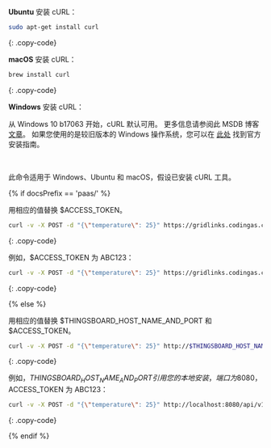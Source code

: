 **Ubuntu** 安装 cURL：

```bash
sudo apt-get install curl
```
{: .copy-code}


**macOS** 安装 cURL：

```bash
brew install curl
```
{: .copy-code}

**Windows** 安装 cURL：

从 Windows 10 b17063 开始，cURL 默认可用。
更多信息请参阅此 MSDB 博客 [文章](https://blogs.msdn.microsoft.com/commandline/2018/01/18/tar-and-curl-come-to-windows/)。
如果您使用的是较旧版本的 Windows 操作系统，您可以在 [此处](https://curl.haxx.se/) 找到官方安装指南。

<br>

此命令适用于 Windows、Ubuntu 和 macOS，假设已安装 cURL 工具。

{% if docsPrefix == 'paas/' %}

用相应的值替换 $ACCESS_TOKEN。

```bash
curl -v -X POST -d "{\"temperature\": 25}" https://gridlinks.codingas.com/api/v1/$ACCESS_TOKEN/telemetry --header "Content-Type:application/json"
```
{: .copy-code}

例如，$ACCESS_TOKEN 为 ABC123：

```bash
curl -v -X POST -d "{\"temperature\": 25}" https://gridlinks.codingas.com/api/v1/ABC123/telemetry --header "Content-Type:application/json"
```
{: .copy-code}

{% else %}

用相应的值替换 $THINGSBOARD_HOST_NAME_AND_PORT 和 $ACCESS_TOKEN。

```bash
curl -v -X POST -d "{\"temperature\": 25}" http://$THINGSBOARD_HOST_NAME_AND_PORT/api/v1/$ACCESS_TOKEN/telemetry --header "Content-Type:application/json"
```
{: .copy-code}

例如，$THINGSBOARD_HOST_NAME_AND_PORT 引用您的本地安装，端口为 8080，$ACCESS_TOKEN 为 ABC123：

```bash
curl -v -X POST -d "{\"temperature\": 25}" http://localhost:8080/api/v1/ABC123/telemetry --header "Content-Type:application/json"
```
{: .copy-code}

{% endif %}